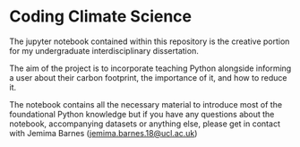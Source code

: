 # Coding Climate Science
 The jupyter notebook contained within this repository is the creative portion for my undergraduate interdisciplinary dissertation.
 
 The aim of the project is to incorporate teaching Python alongside informing a user about their carbon footprint, the importance of it, and how to reduce it. 
 
 The notebook contains all the necessary material to introduce most of the foundational Python knowledge but if you have any questions about the notebook, accompanying datasets or anything else, please get in contact with Jemima Barnes (jemima.barnes.18@ucl.ac.uk)
